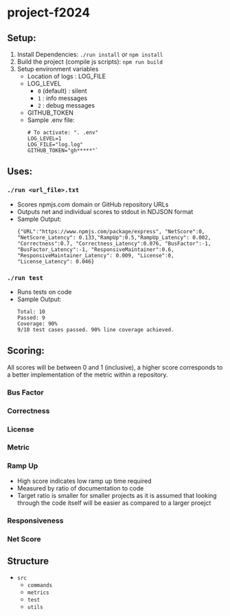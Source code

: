 # project-f2024

## Setup:
1. Install Dependencies: `./run install` or `npm install`
2. Build the project (compile js scripts): `npm run build`
3. Setup environment variables
    * Location of logs : LOG_FILE
    * LOG_LEVEL
        * `0` (default) : silent
        * `1` : info messages
        * `2` : debug messages
    * GITHUB_TOKEN
    * Sample .env file:
        ```
        # To activate: ". .env"
        LOG_LEVEL=1
        LOG_FILE="log.log"
        GITHUB_TOKEN="gh*****"`
        ```
    

## Uses:
### `./run <url_file>.txt`
* Scores npmjs.com domain or GitHub repository URLs
* Outputs net and individual scores to stdout in NDJSON format
* Sample Output:
    ```
    {"URL":"https://www.npmjs.com/package/express", "NetScore":0, "NetScore_Latency": 0.133,"RampUp":0.5,"RampUp_Latency": 0.002, "Correctness":0.7, "Correctness_Latency":0.076, "BusFactor":-1, "BusFactor_Latency":-1, "ResponsiveMaintainer":0.6, "ResponsiveMaintainer_Latency": 0.009, "License":0, "License_Latency": 0.046}
    ```
### `./run test`
* Runs tests on code
* Sample Output:
    ```
    Total: 10
    Passed: 9
    Coverage: 90%
    9/10 test cases passed. 90% line coverage achieved.
    ```
## Scoring:
All scores will be between 0 and 1 (inclusive), a higher score corresponds to a better implementation of the metric within a repository.
### Bus Factor
### Correctness
### License
### Metric
### Ramp Up
* High score indicates low ramp up time required
* Measured by ratio of documentation to code
* Target ratio is smaller for smaller projects as it is assumed that looking through the code itself will be easier as compared to a larger proejct
### Responsiveness
### Net Score
## Structure
* `src`
     * `commands`
     * `metrics`
     * `test`
     * `utils`
